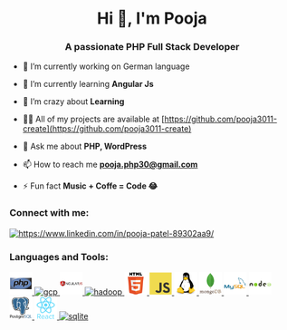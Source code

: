 <h1 align="center">Hi 👋, I'm Pooja</h1>
<h3 align="center">A passionate PHP Full Stack Developer</h3>

- 🔭 I’m currently working on German language

- 🌱 I’m currently learning **Angular Js**

- 👯 I’m crazy about **Learning**

- 👨‍💻 All of my projects are available at [https://github.com/pooja3011-create](https://github.com/pooja3011-create)

- 💬 Ask me about **PHP, WordPress**

- 📫 How to reach me **pooja.php30@gmail.com**

- ⚡ Fun fact **Music + Coffe = Code 😂**

<h3 align="left">Connect with me:</h3>
<p align="left">
<a href="https://www.linkedin.com/in/pooja-patel-89302aa9/" target="blank"><img align="center" src="[![image](https://user-images.githubusercontent.com/59961159/202402384-365bf6c0-63f7-47d1-b754-10b872f84222.png)](https://icons8.com/icon/HvCPG34SFImj/linkedin)" alt="https://www.linkedin.com/in/pooja-patel-89302aa9/" height="30" width="40" /></a>
</p>

<h3 align="left">Languages and Tools:</h3>
<p align="left"> <a href="https://www.php.net" target="_blank"> <img
            src="https://raw.githubusercontent.com/devicons/devicon/master/icons/php/php-original.svg" alt="php"
            width="40" height="40" /> </a> <a href="https://de.wordpress.org/" target="_blank"> <img
            src="https://seeklogo.com/images/W/wordpress-logo-FC322694E8-seeklogo.com.png" alt="gcp" width="40"
            height="40" /> </a> <a href="https://angular.io" target="_blank"> <img
            src="https://raw.githubusercontent.com/devicons/devicon/master/icons/angularjs/angularjs-original-wordmark.svg"
            alt="angularjs" width="40" height="40" /> </a> <a href="https://httpd.apache.org/" target="_blank"> <img
            src="https://seeklogo.com/images/A/apache-logo-3579C10E81-seeklogo.com.jpg" alt="hadoop" width="40"
            height="40" /> </a> <a href="https://www.w3.org/html/" target="_blank"> <img
            src="https://raw.githubusercontent.com/devicons/devicon/master/icons/html5/html5-original-wordmark.svg"
            alt="html5" width="40" height="40" /> </a> <a href="https://developer.mozilla.org/en-US/docs/Web/JavaScript"
        target="_blank"> <img
            src="https://raw.githubusercontent.com/devicons/devicon/master/icons/javascript/javascript-original.svg"
            alt="javascript" width="40" height="40" /> </a> <a href="https://www.linux.org/" target="_blank"> <img
            src="https://raw.githubusercontent.com/devicons/devicon/master/icons/linux/linux-original.svg" alt="linux"
            width="40" height="40" /> </a> <a href="https://www.mongodb.com/" target="_blank"> <img
            src="https://raw.githubusercontent.com/devicons/devicon/master/icons/mongodb/mongodb-original-wordmark.svg"
            alt="mongodb" width="40" height="40" /> </a> </a> <a href="https://www.mysql.com/" target="_blank"> <img
            src="https://raw.githubusercontent.com/devicons/devicon/master/icons/mysql/mysql-original-wordmark.svg"
            alt="mysql" width="40" height="40" /> </a> <a href="https://nodejs.org" target="_blank"> <img
            src="https://raw.githubusercontent.com/devicons/devicon/master/icons/nodejs/nodejs-original-wordmark.svg"
            alt="nodejs" width="40" height="40" /> </a> <a href="https://www.postgresql.org" target="_blank"> <img
            src="https://raw.githubusercontent.com/devicons/devicon/master/icons/postgresql/postgresql-original-wordmark.svg"
            alt="postgresql" width="40" height="40" /> </a> <a href="https://reactjs.org/" target="_blank"> <img
            src="https://raw.githubusercontent.com/devicons/devicon/master/icons/react/react-original-wordmark.svg"
            alt="react" width="40" height="40" /> </a> <a href="https://www.sqlite.org/" target="_blank"> <img
            src="https://www.vectorlogo.zone/logos/sqlite/sqlite-icon.svg" alt="sqlite" width="40" height="40" /> </a>
</p>
